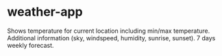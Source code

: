 # weather-app
Shows temperature for current location including min/max temperature.
Additional information (sky, windspeed, humidity, sunrise, sunset).
7 days weekly forecast.
